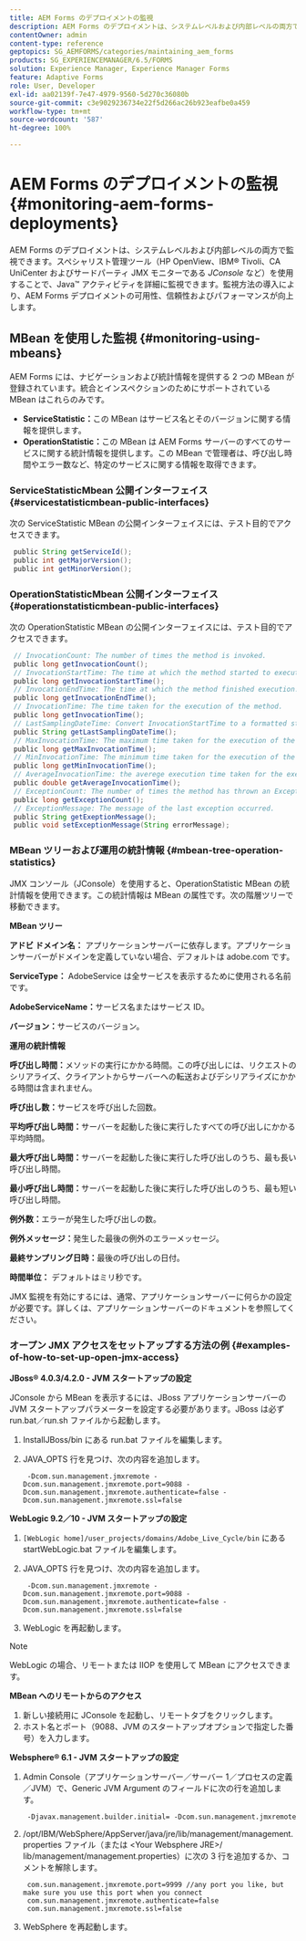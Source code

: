 ```yaml
---
title: AEM Forms のデプロイメントの監視
description: AEM Forms のデプロイメントは、システムレベルおよび内部レベルの両方で監視できます。このドキュメントでは、AEM Forms のデプロイメントの監視について説明します。
contentOwner: admin
content-type: reference
geptopics: SG_AEMFORMS/categories/maintaining_aem_forms
products: SG_EXPERIENCEMANAGER/6.5/FORMS
solution: Experience Manager, Experience Manager Forms
feature: Adaptive Forms
role: User, Developer
exl-id: aa02139f-7e47-4979-9560-5d270c36080b
source-git-commit: c3e9029236734e22f5d266ac26b923eafbe0a459
workflow-type: tm+mt
source-wordcount: '587'
ht-degree: 100%

---
```


# AEM Forms のデプロイメントの監視 {#monitoring-aem-forms-deployments}

AEM Forms のデプロイメントは、システムレベルおよび内部レベルの両方で監視できます。スペシャリスト管理ツール（HP OpenView、IBM® Tivoli、CA UniCenter およびサードパーティ JMX モニターである *JConsole* など）を使用することで、Java™ アクティビティを詳細に監視できます。監視方法の導入により、AEM Forms デプロイメントの可用性、信頼性およびパフォーマンスが向上します。

<!-- For more information about monitoring AEM forms deployments, see [A technical guide for monitoring AEM forms deployments](https://www.adobe.com/devnet/livecycle/pdfs/lc_monitoring_wp_ue.pdf). This URL is 404. No suitable replacement URL was found after a search. Do not make this link live if it is dead! -->

## MBean を使用した監視 {#monitoring-using-mbeans}

AEM Forms には、ナビゲーションおよび統計情報を提供する 2 つの MBean が登録されています。統合とインスペクションのためにサポートされている MBean はこれらのみです。

* **ServiceStatistic：**&#x200B;この MBean はサービス名とそのバージョンに関する情報を提供します。
* **OperationStatistic：**&#x200B;この MBean は AEM Forms サーバーのすべてのサービスに関する統計情報を提供します。この MBean で管理者は、呼び出し時間やエラー数など、特定のサービスに関する情報を取得できます。

### ServiceStatisticMbean 公開インターフェイス {#servicestatisticmbean-public-interfaces}

次の ServiceStatistic MBean の公開インターフェイスには、テスト目的でアクセスできます。

```java
 public String getServiceId();
 public int getMajorVersion();
 public int getMinorVersion();
```

### OperationStatisticMbean 公開インターフェイス {#operationstatisticmbean-public-interfaces}

次の OperationStatistic MBean の公開インターフェイスには、テスト目的でアクセスできます。

```java
 // InvocationCount: The number of times the method is invoked.
 public long getInvocationCount();
 // InvocationStartTime: The time at which the method started to execute.
 public long getInvocationStartTime();
 // InvocationEndTime: The time at which the method finished execution.
 public long getInvocationEndTime();
 // InvocationTime: The time taken for the execution of the method.
 public long getInvocationTime();
 // LastSamplingDateTime: Convert InvocationStartTime to a formatted string
 public String getLastSamplingDateTime();
 // MaxInvocationTime: The maximum time taken for the execution of the method.
 public long getMaxInvocationTime();
 // MinInvocationTime: The minimum time taken for the execution of the method.
 public long getMinInvocationTime();
 // AverageInvocationTime: the averege execution time taken for the execution of the method.
 public double getAverageInvocationTime();
 // ExceptionCount: The number of times the method has thrown an Exception.
 public long getExceptionCount();
 // ExceptionMessage: The message of the last exception occurred.
 public String getExeptionMessage();
 public void setExceptionMessage(String errorMessage);
```

### MBean ツリーおよび運用の統計情報 {#mbean-tree-operation-statistics}

JMX コンソール（JConsole）を使用すると、OperationStatistic MBean の統計情報を使用できます。この統計情報は MBean の属性です。次の階層ツリーで移動できます。

**MBean ツリー**

**アドビ ドメイン名：** アプリケーションサーバーに依存します。アプリケーションサーバーがドメインを定義していない場合、デフォルトは adobe.com です。

**ServiceType：** AdobeService は全サービスを表示するために使用される名前です。

**AdobeServiceName：**&#x200B;サービス名またはサービス ID。

**バージョン：**&#x200B;サービスのバージョン。

**運用の統計情報**

**呼び出し時間：**&#x200B;メソッドの実行にかかる時間。この呼び出しには、リクエストのシリアライズ、クライアントからサーバーへの転送およびデシリアライズにかかる時間は含まれません。

**呼び出し数：**&#x200B;サービスを呼び出した回数。

**平均呼び出し時間：**&#x200B;サーバーを起動した後に実行したすべての呼び出しにかかる平均時間。

**最大呼び出し時間：**&#x200B;サーバーを起動した後に実行した呼び出しのうち、最も長い呼び出し時間。

**最小呼び出し時間：**&#x200B;サーバーを起動した後に実行した呼び出しのうち、最も短い呼び出し時間。

**例外数：**&#x200B;エラーが発生した呼び出しの数。

**例外メッセージ：**&#x200B;発生した最後の例外のエラーメッセージ。

**最終サンプリング日時：**&#x200B;最後の呼び出しの日付。

**時間単位：** デフォルトはミリ秒です。

JMX 監視を有効にするには、通常、アプリケーションサーバーに何らかの設定が必要です。詳しくは、アプリケーションサーバーのドキュメントを参照してください。

### オープン JMX アクセスをセットアップする方法の例 {#examples-of-how-to-set-up-open-jmx-access}

**JBoss® 4.0.3/4.2.0 - JVM スタートアップの設定**

JConsole から MBean を表示するには、JBoss アプリケーションサーバーの JVM スタートアップパラメーターを設定する必要があります。JBoss は必ず run.bat／run.sh ファイルから起動します。

1. InstallJBoss/bin にある run.bat ファイルを編集します。
1. JAVA_OPTS 行を見つけ、次の内容を追加します。

   ```shell
    -Dcom.sun.management.jmxremote -Dcom.sun.management.jmxremote.port=9088 -Dcom.sun.management.jmxremote.authenticate=false -Dcom.sun.management.jmxremote.ssl=false
   ```

**WebLogic 9.2／10 - JVM スタートアップの設定**

1. `[WebLogic home]/user_projects/domains/Adobe_Live_Cycle/bin` にある startWebLogic.bat ファイルを編集します。
1. JAVA_OPTS 行を見つけ、次の内容を追加します。

   ```shell
    -Dcom.sun.management.jmxremote -Dcom.sun.management.jmxremote.port=9088 -Dcom.sun.management.jmxremote.authenticate=false -Dcom.sun.management.jmxremote.ssl=false
   ```

1. WebLogic を再起動します。

>[!NOTE]
>
>WebLogic の場合、リモートまたは IIOP を使用して MBean にアクセスできます。

**MBean へのリモートからのアクセス**

1. 新しい接続用に JConsole を起動し、リモートタブをクリックします。
1. ホスト名とポート（9088、JVM のスタートアップオプションで指定した番号）を入力します。

**Websphere® 6.1 - JVM スタートアップの設定**

1. Admin Console（アプリケーションサーバー／サーバー 1／プロセスの定義／JVM）で、Generic JVM Argument のフィールドに次の行を追加します。

   ```shell
    -Djavax.management.builder.initial= -Dcom.sun.management.jmxremote
   ```

1. /opt/IBM/WebSphere/AppServer/java/jre/lib/management/management.properties ファイル（または &lt;Your Websphere JRE>/ lib/management/management.properties）に次の 3 行を追加するか、コメントを解除します。

   ```shell
    com.sun.management.jmxremote.port=9999 //any port you like, but make sure you use this port when you connect
    com.sun.management.jmxremote.authenticate=false
    com.sun.management.jmxremote.ssl=false
   ```

1. WebSphere を再起動します。
